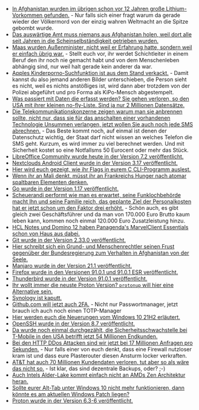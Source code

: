 * [In Afghanistan wurden im übrigen schon vor 12 Jahren große Lithium-Vorkommen gefunden.](https://blog.fefe.de/?ts=9fe4ac46) - Nur falls sich einer fragt warum da gerade wieder der Völkermord von der einzig wahren Weltmacht an die Spitze gebombt wurde.
* [Das auswärtige Amt muss niemans aus Afghanistan holen, weil dort alle seit Jahren in die Scheinselbständigkeit getrieben wurden.](https://blog.fefe.de/?ts=9fe0ff3a)
* [Maas wurden Außenminister, nicht weil er Erfahrung hatte, sondern weil er einfach übrig war.](https://blog.fefe.de/?ts=9fe23b50) - Stellt euch vor, ihr werdet Schichtleiter in einem Beruf den ihr noch nie gemacht habt und von dem Menschenleben abhängig sind, nur weil halt gerade kein anderer da war.
* [Apples Kinderporno-Suchfunktion ist aus dem Stand verkackt.](https://blog.fefe.de/?ts=9fe22070) - Damit kannst du also jemand anderen Bilder unterschieben, die Person sieht es nicht, weil es nichts anstößiges ist, wird dann aber trotzdem von der Polizei abgeführt und pro Forma als KiPo-Mensch abgestempelt.
* [Was passiert mit Daten die erfasst werden? Sie gehen verloren, so den USA mit ihrer kleinen no-fly-Liste. Sind ja nur 2 Millionen Datensätze.](https://blog.fefe.de/?ts=9fe5676d)
* [Die Telekommunikationskonzerne zeigen warum man sie anbrennen sollte, nicht nur, dass sie für das anschalten einer vorhandenen Technologie Unsummen verlangen, jetzt wollen Sie auch noch jede SMS abrechnen.](https://netzpolitik.org/2021/einfuehrung-von-cell-broadcast-rueckt-naeher/) - Das Beste kommt noch, auf einmal ist denen der Datenschutz wichtig, der Staat darf nicht wissen an welches Telefon die SMS geht. Kurzum, es wird immer zu viel berechnet werden. Und mit Sicherheit kostet so eine Notfallsms 50 Eurocent oder mehr das Stück.
* [LibreOffice Community wurde heute in der Version 7.2 veröffentlicht.](https://www.phoronix.com/scan.php?page=news_item&px=LibreOffice-7.2-Community)
* [Nextclouds Android Client wurde in der Version 3.17 veröffentlicht.](https://nextcloud.com/blog/android-client-3-17-released-with-a-new-video-player-ui-improvements-and-more/)
* [Hier wird euch gezeigt, wie ihr Flags in eurem C CLI-Programm auslest.](https://opensource.com/article/21/8/short-option-parsing-c)
* [Wenn ihr an Mali denkt, müsst ihr an Frankreichs Hunger nach atomar spaltbaren Elementen denken.](https://netzfrauen.org/2021/08/18/mali/)
* [Go wurde in der Version 1.17 veröffentlicht.](https://lwn.net/Articles/866496/rss)
* [Scheuerandi performt wie man es erwartet, seine Funklochbehörde macht Ihn und seine Familie reich, das geplante Ziel der Personalkosten hat er jetzt schon um den Faktor drei erhöht.](https://netzpolitik.org/2021/scheuers-funklochamt-dreimal-teurer-als-geplant/) - Schön auch, es gibt gleich zwei Geschäftsführer und da man von 170.000 Euro Brutto kaum leben kann, kommen noch einmal 120.000 Euro Zusatzleistung hinzu.
* [HCL Notes und Domino 12 haben Panagenda's MarvelClient Essentials schon von Haus aus dabei.](https://www.panagenda.com/blog/notes-12-is-live-and-so-is-marvelclient-12/)
* [Git wurde in der Version 2.33.0 veröffentlicht.](https://lwn.net/Articles/866524/rss)
* [Hier schreibt sich ein Grund- und Menschenrechtler seinen Frust gegenüber der Bundesregierung zum Verhalten in Afghanistan von der Seele.](https://netzpolitik.org/2021/afghanistan-die-ganze-verlogenheit-der-bundesregierung/)
* [Manjaro wurde in der Version 21.1 veröffentlicht.](https://www.phoronix.com/scan.php?page=news_item&px=Manjaro-21.1-Released)
* [Firefox wurde in den Versionen 91.0.1 und 91.0.1 ESR veröffentlicht.](https://www.borncity.com/blog/2021/08/18/firefox-91-0-1-und-91-0-1-esr/)
* [Thunderbird wurde in der Version 91.0.1 veröffentlicht.](https://www.borncity.com/blog/2021/08/18/thunderbird-91-0-1/)
* [Ihr wollt immer die neuste Proton Version? `protonup` will hier eine Alternative sein.](https://www.onli-blogging.de/2065/Mit-protonup-leichter-das-neueste-Proton-GE-installieren.html)
* [Synology ist kaputt.](https://www.borncity.com/blog/2021/08/18/sicherheitswarnung-fr-synology-diskstation-manager-und-uc-skynas/)
* [Github.com will jetzt auch 2FA.](https://www.bleepingcomputer.com/news/security/github-urges-users-to-enable-2fa-after-going-passwordless/) - Nicht nur Passwortmanager, jetzt brauch ich auch noch einen TOTP-Manager
* [Hier werden euch die Neuerungen vom Windows 10 21H2 erläutert.](https://www.bleepingcomputer.com/news/microsoft/new-windows-10-21h2-build-comes-with-improved-wifi-security/)
* [OpenSSH wurde in der Version 8.7 veröffentlicht.](https://lwn.net/Articles/866926)
* [Da wurde noch einmal durchgezählt, die Sicherheitsschwachstelle bei T-Mobile in den USA betrifft jetzt 54 Millionen Endkunden.](https://www.bleepingcomputer.com/news/security/t-mobile-data-breach-just-got-worse-now-at-54-million-customers/)
* [Bei den HTTP DDos Attacken sind wir jetzt bei 17 Millionen Anfragen pro Sekunden.](https://www.bleepingcomputer.com/news/security/http-ddos-attacks-reach-unprecedented-17-million-requests-per-second/) - Nur falls einer von euch denkt, dass eine Firewall nutzloser kram ist und dass eure Plasterouter diesen Ansturm locker verkraften.
* [AT&T hat auch 70 Millionen Kundendaten verloren, tut aber so als wäre das nicht so.](https://www.bleepingcomputer.com/news/security/atandt-denies-data-breach-after-hacker-auctions-70-million-user-database/) - Ist klar, das sind dezentrale Backups, oder? ;-)
* [Auch Intels Alder-Lake kommt einfach nicht an AMDs Zen Architektur heran.](https://www.3dcenter.org/news/intel-stellt-alder-lake-prozessoren-architektur-vor-und-verspricht-19-ipc-gewinn-bei-den-grosse)
* [Sollte eurer Alt-Tab unter Windows 10 nicht mehr funktionieren, dann könnte es am aktuellen Windows Patch liegen?](https://www.borncity.com/blog/2021/08/21/windows-10-update-kb5005033-strt-alt-tab-funktionalitt/)
* [Proton wurde in der Version 6.3-6 veröffentlicht.](https://www.phoronix.com/scan.php?page=news_item&px=Proton-6.3-6-Released)
